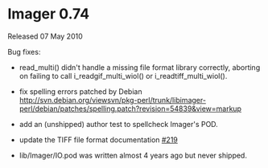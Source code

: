 # Imager 0.74

Released 07 May 2010

Bug fixes:

- read_multi() didn't handle a missing file format library correctly, aborting on failing to call i_readgif_multi_wiol() or i_readtiff_multi_wiol().

- fix spelling errors patched by Debian http://svn.debian.org/viewsvn/pkg-perl/trunk/libimager-perl/debian/patches/spelling.patch?revision=54839&view=markup

- add an (unshipped) author test to spellcheck Imager's POD.

- update the TIFF file format documentation [#219](https://github.com/tonycoz/imager/issues/219)

- lib/Imager/IO.pod was written almost 4 years ago but never shipped.